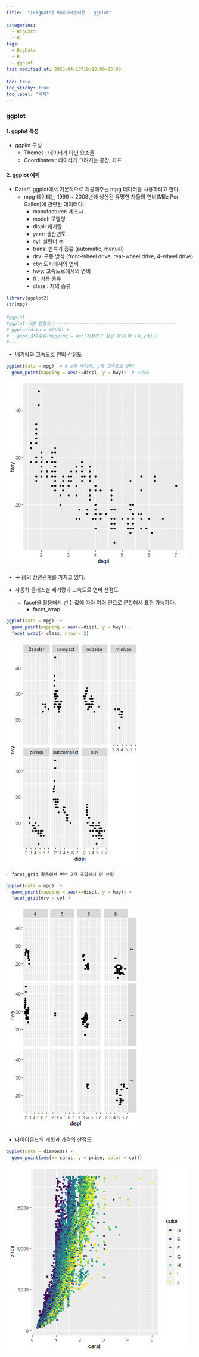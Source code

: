 ```yaml
---
title:  "[BigData] 빅데이터분석론 - ggplot"

categories:
  - BigData
  - R
tags:
  - BigData
  - R
  - ggplot
last_modified_at: 2023-04-10T19:10:00-05:00

toc: true
toc_sticky: true
toc_label: "목차"
---
```


### ggplot 


#### 1. ggplot 특성

- ggplot 구성
  - Themes : 데이터가 아닌 요소들
  - Coordinates : 데이터가 그려지는 공간, 좌표
  

#### 2. ggplot 예제

- Data로 ggplot에서 기본적으로 제공해주는 mpg 데이터를 사용하려고 한다.
  - mpg 데이터는 1999 ~ 2008년에 생산된 유명한 차들의 연비(Mile Per Gallon)에 관련된 데이터다.
    - manufacturer: 제조사
    - model: 모델명
    - displ: 배기량
    - year: 생산년도
    - cyl: 실린더 수
    - trans: 변속기 종류 (automatic, manual)
    - drv: 구동 방식 (front-wheel drive, rear-wheel drive, 4-wheel drive)
    - cty: 도시에서의 연비
    - hwy: 고속도로에서의 연비
    - fl : 기름 종류
    - class : 차의 종류
    
```R
library(ggplot2)
str(mpg)

#ggplot 
#ggplot 기본 템플릿 ----------------------------------------------
# ggplot(data = 데이터) +
#   geom_함수종류(mapping = aes(지정하고 싶은 매핑(예 x축,y축)))
#---
```

- 배기량과 고속도로 연비 산점도

```R
ggplot(data = mpg)  + # x축 배기량, y축 고속도로 연비
  geom_point(mapping = aes(x=displ, y = hwy))  # 산점도 
```

![](/assets/images/bigdata/displ_hwy_geom_point.png)

- <span style="color:black">→</span> 음의 상관관계를 가지고 있다.

- 자동차 클래스별 배기량과 고속도로 연비 산점도
  - facet을 활용해서 변수 값에 따라 여러 면으로 분할해서 표현 가능하다.
    - facet_wrap
```R
ggplot(data = mpg)  +
  geom_point(mapping = aes(x=displ, y = hwy)) +
  facet_wrap(~ class, nrow = 2)
``` 
![](/assets/images/bigdata/dipl_hwy_facet_wrap_class.png)

    - facet_grid 활용해서 변수 2개 조합해서 면 분할
```R
ggplot(data = mpg)  +
  geom_point(mapping = aes(x=displ, y = hwy)) +
  facet_grid(drv ~ cyl )
```
![](/assets/images/bigdata/dipl_hwy_facet_grid_drv_cyl.png)

- 다이아몬드의 캐럿과 가격의 산점도

```R
ggplot(data = diamonds) +
  geom_point(aes(x= carat, y = price, color = cut))
```

![](/assets/images/bigdata/ggplot_diamond_carat_price_cut.png)



